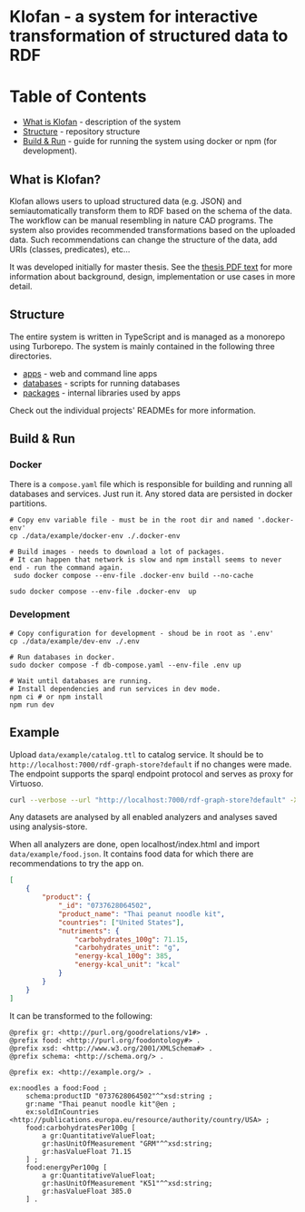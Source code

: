 # Klofan - a system for interactive transformation of structured data to RDF

# Table of Contents

-   [What is Klofan](#what-is-klofan) - description of the system
-   [Structure](#structure) - repository structure
-   [Build & Run](#build--run) - guide for running the system using docker or npm (for
    development).

## What is Klofan?

Klofan allows users to upload structured data (e.g. JSON) and semiautomatically transform them to RDF based on the schema of the data. The workflow can be manual resembling in nature CAD programs. The system also provides recommended transformations based on the uploaded data. Such recommendations can change the structure of the data, add URIs (classes, predicates), etc...

It was developed initially for master thesis. See the [thesis PDF text](https://dspace.cuni.cz/bitstream/handle/20.500.11956/190684/120477016.pdf?sequence=1&isAllowed=y) for more information about background, design, implementation or use cases in more detail.

## Structure

The entire system is written in TypeScript and is managed as a monorepo using Turborepo. The system is mainly contained in the following three directories.

-   [apps](./apps) - web and command line apps
-   [databases](./databases) - scripts for running databases
-   [packages](./packages) - internal libraries used by apps

Check out the individual projects' READMEs for more information.

## Build & Run

### Docker

There is a `compose.yaml` file which is responsible for building and running all databases and
services. Just run it. Any stored data are persisted in docker partitions.

```
# Copy env variable file - must be in the root dir and named '.docker-env'
cp ./data/example/docker-env ./.docker-env

# Build images - needs to download a lot of packages.
# It can happen that network is slow and npm install seems to never end - run the command again.
 sudo docker compose --env-file .docker-env build --no-cache

sudo docker compose --env-file .docker-env  up
```

### Development

```
# Copy configuration for development - shoud be in root as '.env'
cp ./data/example/dev-env ./.env

# Run databases in docker.
sudo docker compose -f db-compose.yaml --env-file .env up

# Wait until databases are running.
# Install dependencies and run services in dev mode.
npm ci # or npm install
npm run dev
```

## Example

Upload `data/example/catalog.ttl` to catalog service. It should be to
`http://localhost:7000/rdf-graph-store?default` if no changes were made. The endpoint supports
the sparql endpoint protocol and serves as proxy for Virtuoso.

```bash
curl --verbose --url "http://localhost:7000/rdf-graph-store?default" -X POST -T data/example/catalog.ttl
```

Any datasets are analysed by all enabled analyzers and analyses saved using analysis-store.

When all analyzers are done, open localhost/index.html and import `data/example/food.json`. It
contains food data for which there are recommendations to try the app on.

```json
[
    {
        "product": {
            "_id": "0737628064502",
            "product_name": "Thai peanut noodle kit",
            "countries": ["United States"],
            "nutriments": {
                "carbohydrates_100g": 71.15,
                "carbohydrates_unit": "g",
                "energy-kcal_100g": 385,
                "energy-kcal_unit": "kcal"
            }
        }
    }
]
```

It can be transformed to the following:

```turtle
@prefix gr: <http://purl.org/goodrelations/v1#> .
@prefix food: <http://purl.org/foodontology#> .
@prefix xsd: <http://www.w3.org/2001/XMLSchema#> .
@prefix schema: <http://schema.org/> .

@prefix ex: <http://example.org/> .

ex:noodles a food:Food ;
    schema:productID "0737628064502"^^xsd:string ;
    gr:name "Thai peanut noodle kit"@en ;
    ex:soldInCountries <http://publications.europa.eu/resource/authority/country/USA> ;
    food:carbohydratesPer100g [
        a gr:QuantitativeValueFloat;
        gr:hasUnitOfMeasurement "GRM"^^xsd:string;
        gr:hasValueFloat 71.15
    ] ;
    food:energyPer100g [
        a gr:QuantitativeValueFloat;
        gr:hasUnitOfMeasurement "K51"^^xsd:string;
        gr:hasValueFloat 385.0
    ] .
```
